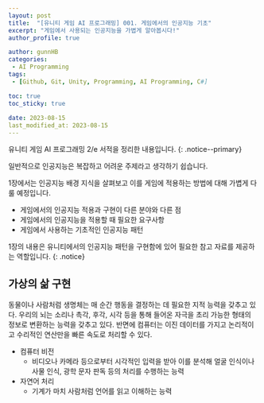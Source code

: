 ```yaml
---
layout: post
title:  "[유니티 게임 AI 프로그래밍] 001. 게임에서의 인공지능 기초"
excerpt: "게임에서 사용되는 인공지능을 가볍게 알아봅시다!"
author_profile: true

author: gunnHB
categories: 
 - AI Programming
tags: 
 - [Github, Git, Unity, Programming, AI Programming, C#]

toc: true
toc_sticky: true
 
date: 2023-08-15
last_modified_at: 2023-08-15
---
```


유니티 게임 AI 프로그래밍 2/e 서적을 정리한 내용입니다.
{: .notice--primary}

일반적으로 인공지능은 복잡하고 어려운 주제라고 생각하기 쉽습니다.

<!-- 우리의 목표는 개별적인 인공지능 적용 사례를 통해
이 주제를 이해하기 쉽게 풀어내고 실제 적용할 수 있는
예제를 통해 가장 중요한 개념을 쉽게 이해하도록 만드는 데 있습니다. -->

1장에서는 인공지능 배경 지식을 살펴보고 이를 게임에 적용하는 방법에 대해
가볍게 다룰 예정입니다.

- 게임에서의 인공지능 적용과 구현이 다른 분야와 다른 점
- 게임에서의 인공지능을 적용할 때 필요한 요구사항
- 게임에서 사용하는 기초적인 인공지능 패턴

1장의 내용은 유니티에서의 인공지능 패턴을 구현함에 있어 필요한 참고 자료를 제공하는 역할입니다.
{: .notice}

## 가상의 삶 구현

동물이나 사람처럼 생명체는 매 순간 행동을 결정하는 데 필요한 지적 능력을 갖추고 있다.
우리의 뇌는 소리나 촉각, 후각, 시각 등을 통해 들어온 자극을 초리 가능한 형태의 정보로 변환하는 능력을 갖추고 있다.
반면에 컴퓨터는 이진 데이터를 가지고 논리적이고 수리적인 연산만을 빠른 속도로 처리할 수 있다.

- 컴퓨터 비전
    - 비디오나 카메라 등으로부터 시각적인 입력을 받아 이를 분석해
      얼굴 인식이나 사물 인식, 광학 문자 판독 등의 처리를 수행하는 능력
- 자연어 처리
    - 기계가 마치 사람처럼 언어를 읽고 이해하는 능력